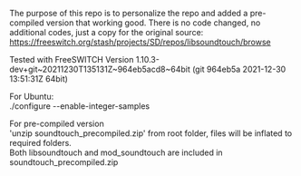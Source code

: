 The purpose of this repo is to personalize the repo and added a pre-compiled version that working good.
There is no code changed, no additional codes, just a copy for the original source:  
https://freeswitch.org/stash/projects/SD/repos/libsoundtouch/browse  

Tested with FreeSWITCH Version 1.10.3-dev+git~20211230T135131Z~964eb5acd8~64bit (git 964eb5a 2021-12-30 13:51:31Z 64bit)
  
For Ubuntu:  
./configure --enable-integer-samples  

For pre-compiled version  
'unzip soundtouch_precompiled.zip' from root folder, files will be inflated to required folders.  
Both libsoundtouch and mod_soundtouch are included in soundtouch_precompiled.zip
